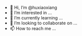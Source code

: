 - 👋 Hi, I’m @huxiaoxiang
- 👀 I’m interested in ...
- 🌱 I’m currently learning ...
- 💞️ I’m looking to collaborate on ...
- 📫 How to reach me ...

<!---
huxiaoxiang/huxiaoxiang is a ✨ special ✨ repository because its `README.md` (this file) appears on your GitHub profile.
You can click the Preview link to take a look at your changes.
--->
